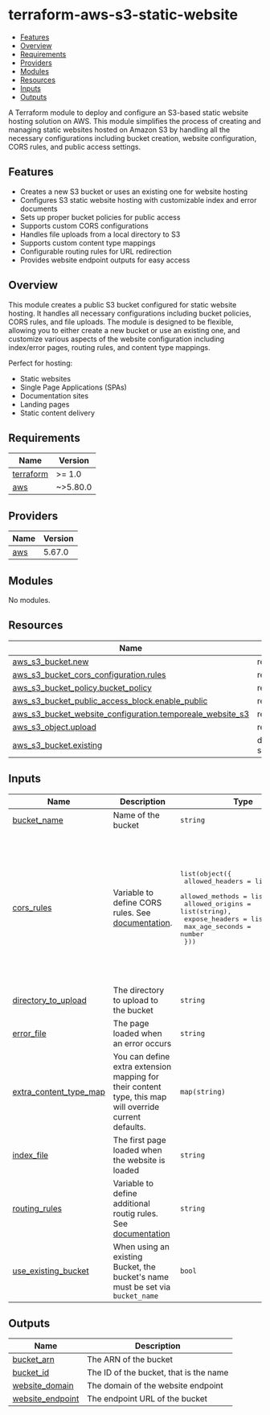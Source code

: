 # terraform-aws-s3-static-website <!-- omit in toc -->

<!-- START doctoc generated TOC please keep comment here to allow auto update -->
<!-- DON'T EDIT THIS SECTION, INSTEAD RE-RUN doctoc TO UPDATE -->

- [Features](#features)
- [Overview](#overview)
- [Requirements](#requirements)
- [Providers](#providers)
- [Modules](#modules)
- [Resources](#resources)
- [Inputs](#inputs)
- [Outputs](#outputs)

<!-- END doctoc generated TOC please keep comment here to allow auto update -->

A Terraform module to deploy and configure an S3-based static website hosting solution on AWS. This module simplifies the process of creating and managing static websites hosted on Amazon S3 by handling all the necessary configurations including bucket creation, website configuration, CORS rules, and public access settings.

## Features

- Creates a new S3 bucket or uses an existing one for website hosting
- Configures S3 static website hosting with customizable index and error documents
- Sets up proper bucket policies for public access
- Supports custom CORS configurations
- Handles file uploads from a local directory to S3
- Supports custom content type mappings
- Configurable routing rules for URL redirection
- Provides website endpoint outputs for easy access

## Overview

This module creates a public S3 bucket configured for static website hosting. It handles all necessary configurations including bucket policies, CORS rules, and file uploads. The module is designed to be flexible, allowing you to either create a new bucket or use an existing one, and customize various aspects of the website configuration including index/error pages, routing rules, and content type mappings.

Perfect for hosting:

- Static websites
- Single Page Applications (SPAs)
- Documentation sites
- Landing pages
- Static content delivery

<!-- BEGIN_TF_DOCS -->
## Requirements

| Name | Version |
|------|---------|
| <a name="requirement_terraform"></a> [terraform](#requirement\_terraform) | >= 1.0 |
| <a name="requirement_aws"></a> [aws](#requirement\_aws) | ~>5.80.0 |

## Providers

| Name | Version |
|------|---------|
| <a name="provider_aws"></a> [aws](#provider\_aws) | 5.67.0 |

## Modules

No modules.

## Resources

| Name | Type |
|------|------|
| [aws_s3_bucket.new](https://registry.terraform.io/providers/hashicorp/aws/latest/docs/resources/s3_bucket) | resource |
| [aws_s3_bucket_cors_configuration.rules](https://registry.terraform.io/providers/hashicorp/aws/latest/docs/resources/s3_bucket_cors_configuration) | resource |
| [aws_s3_bucket_policy.bucket_policy](https://registry.terraform.io/providers/hashicorp/aws/latest/docs/resources/s3_bucket_policy) | resource |
| [aws_s3_bucket_public_access_block.enable_public](https://registry.terraform.io/providers/hashicorp/aws/latest/docs/resources/s3_bucket_public_access_block) | resource |
| [aws_s3_bucket_website_configuration.temporeale_website_s3](https://registry.terraform.io/providers/hashicorp/aws/latest/docs/resources/s3_bucket_website_configuration) | resource |
| [aws_s3_object.upload](https://registry.terraform.io/providers/hashicorp/aws/latest/docs/resources/s3_object) | resource |
| [aws_s3_bucket.existing](https://registry.terraform.io/providers/hashicorp/aws/latest/docs/data-sources/s3_bucket) | data source |

## Inputs

| Name | Description | Type | Default | Required |
|------|-------------|------|---------|:--------:|
| <a name="input_bucket_name"></a> [bucket\_name](#input\_bucket\_name) | Name of the bucket | `string` | n/a | yes |
| <a name="input_cors_rules"></a> [cors\_rules](#input\_cors\_rules) | Variable to define CORS rules. See [documentation](https://registry.terraform.io/providers/hashicorp/aws/latest/docs/resources/s3_bucket_cors_configuration#cors_rule). | <pre>list(object({<br/>    allowed_headers = list(string),<br/>    allowed_methods = list(string),<br/>    allowed_origins = list(string),<br/>    expose_headers  = list(string),<br/>    max_age_seconds = number<br/>  }))</pre> | <pre>[<br/>  {<br/>    "allowed_headers": [<br/>      "*"<br/>    ],<br/>    "allowed_methods": [<br/>      "GET"<br/>    ],<br/>    "allowed_origins": [<br/>      "*"<br/>    ],<br/>    "expose_headers": [],<br/>    "max_age_seconds": 300<br/>  }<br/>]</pre> | no |
| <a name="input_directory_to_upload"></a> [directory\_to\_upload](#input\_directory\_to\_upload) | The directory to upload to the bucket | `string` | `"./site"` | no |
| <a name="input_error_file"></a> [error\_file](#input\_error\_file) | The page loaded when an error occurs | `string` | `"error.html"` | no |
| <a name="input_extra_content_type_map"></a> [extra\_content\_type\_map](#input\_extra\_content\_type\_map) | You can define extra extension mapping for their content type, this map will override current defaults. | `map(string)` | `{}` | no |
| <a name="input_index_file"></a> [index\_file](#input\_index\_file) | The first page loaded when the website is loaded | `string` | `"index.html"` | no |
| <a name="input_routing_rules"></a> [routing\_rules](#input\_routing\_rules) | Variable to define additional routig rules. See [documentation](https://registry.terraform.io/providers/hashicorp/aws/latest/docs/resources/s3_bucket_website_configuration#with-routing_rules-configured) | `string` | `""` | no |
| <a name="input_use_existing_bucket"></a> [use\_existing\_bucket](#input\_use\_existing\_bucket) | When using an existing Bucket, the bucket's name must be set via `bucket_name` | `bool` | `false` | no |

## Outputs

| Name | Description |
|------|-------------|
| <a name="output_bucket_arn"></a> [bucket\_arn](#output\_bucket\_arn) | The ARN of the bucket |
| <a name="output_bucket_id"></a> [bucket\_id](#output\_bucket\_id) | The ID of the bucket, that is the name |
| <a name="output_website_domain"></a> [website\_domain](#output\_website\_domain) | The domain of the website endpoint |
| <a name="output_website_endpoint"></a> [website\_endpoint](#output\_website\_endpoint) | The endpoint URL of the bucket |
<!-- END_TF_DOCS -->